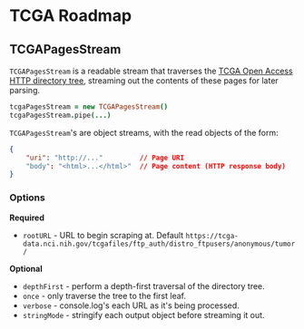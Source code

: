 # TCGA Roadmap

## TCGAPagesStream

`TCGAPagesStream` is a readable stream that traverses the [TCGA Open Access HTTP directory tree][tcga], streaming out the contents of these pages for later parsing.

```coffeescript
tcgaPagesStream = new TCGAPagesStream()
tcgaPagesStream.pipe(...)
```

`TCGAPagesStream`'s are object streams, with the read objects of the form:

```json
{
    "uri": "http://..."         // Page URI
    "body": "<html>...</html>"  // Page content (HTTP response body)
}
```

### Options

**Required**

* `rootURL` - URL to begin scraping at. Default `https://tcga-data.nci.nih.gov/tcgafiles/ftp_auth/distro_ftpusers/anonymous/tumor/`

**Optional**

* `depthFirst` - perform a depth-first traversal of the directory tree.
* `once` - only traverse the tree to the first leaf.
* `verbose` - console.log's each URL as it's being processed.
* `stringMode` - stringify each output object before streaming it out.

[tcga]: https://tcga-data.nci.nih.gov/tcgafiles/ftp_auth/distro_ftpusers/anonymous/tumor/
